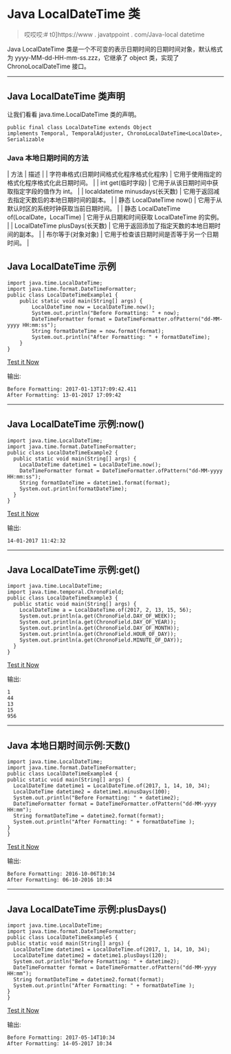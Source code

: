 # Java LocalDateTime 类

> 哎哎哎:# t0]https://www . javatppoint . com/Java-local datetime

Java LocalDateTime 类是一个不可变的表示日期时间的日期时间对象，默认格式为 yyyy-MM-dd-HH-mm-ss.zzz，它继承了 object 类，实现了 ChronoLocalDateTime 接口。

* * *

## Java LocalDateTime 类声明

让我们看看 java.time.LocalDateTime 类的声明。

```
public final class LocalDateTime extends Object 
implements Temporal, TemporalAdjuster, ChronoLocalDateTime<LocalDate>, Serializable

```

### Java 本地日期时间的方法

| 方法 | 描述 |
| 字符串格式(日期时间格式化程序格式化程序) | 它用于使用指定的格式化程序格式化此日期时间。 |
| int get(临时字段) | 它用于从该日期时间中获取指定字段的值作为 int。 |
| localdatetime minusdays(长天数) | 它用于返回减去指定天数后的本地日期时间的副本。 |
| 静态 LocalDateTime now() | 它用于从默认时区的系统时钟获取当前日期时间。 |
| 静态 LocalDateTime of(LocalDate，LocalTime) | 它用于从日期和时间获取 LocalDateTime 的实例。 |
| LocalDateTime plusDays(长天数) | 它用于返回添加了指定天数的本地日期时间的副本。 |
| 布尔等于(对象对象) | 它用于检查该日期时间是否等于另一个日期时间。 |

## Java LocalDateTime 示例

```
import java.time.LocalDateTime;
import java.time.format.DateTimeFormatter;
public class LocalDateTimeExample1 {
    public static void main(String[] args) {
        LocalDateTime now = LocalDateTime.now();
        System.out.println("Before Formatting: " + now);
        DateTimeFormatter format = DateTimeFormatter.ofPattern("dd-MM-yyyy HH:mm:ss");
        String formatDateTime = now.format(format);
        System.out.println("After Formatting: " + formatDateTime);
    }
}

```

[Test it Now](https://compiler.javatpoint.com/opr/test.jsp?filename=LocalDateTimeExample1)

输出:

```
Before Formatting: 2017-01-13T17:09:42.411
After Formatting: 13-01-2017 17:09:42

```

* * *

## Java LocalDateTime 示例:now()

```
import java.time.LocalDateTime;
import java.time.format.DateTimeFormatter;
public class LocalDateTimeExample2 {
  public static void main(String[] args) {
    LocalDateTime datetime1 = LocalDateTime.now();
    DateTimeFormatter format = DateTimeFormatter.ofPattern("dd-MM-yyyy HH:mm:ss");
    String formatDateTime = datetime1.format(format); 
    System.out.println(formatDateTime);  
  }
}

```

[Test it Now](https://compiler.javatpoint.com/opr/test.jsp?filename=LocalDateTimeExample2)

输出:

```
14-01-2017 11:42:32

```

* * *

## Java LocalDateTime 示例:get()

```
import java.time.LocalDateTime;
import java.time.temporal.ChronoField;
public class LocalDateTimeExample3 {
  public static void main(String[] args) {
    LocalDateTime a = LocalDateTime.of(2017, 2, 13, 15, 56);  
    System.out.println(a.get(ChronoField.DAY_OF_WEEK));
    System.out.println(a.get(ChronoField.DAY_OF_YEAR));
    System.out.println(a.get(ChronoField.DAY_OF_MONTH));
    System.out.println(a.get(ChronoField.HOUR_OF_DAY));
    System.out.println(a.get(ChronoField.MINUTE_OF_DAY)); 
  }
}

```

[Test it Now](https://compiler.javatpoint.com/opr/test.jsp?filename=LocalDateTimeExample3)

输出:

```
1
44
13
15
956

```

* * *

## Java 本地日期时间示例:天数()

```
import java.time.LocalDateTime;
import java.time.format.DateTimeFormatter;
public class LocalDateTimeExample4 {
public static void main(String[] args) {
  LocalDateTime datetime1 = LocalDateTime.of(2017, 1, 14, 10, 34);
  LocalDateTime datetime2 = datetime1.minusDays(100);
  System.out.println("Before Formatting: " + datetime2);
  DateTimeFormatter format = DateTimeFormatter.ofPattern("dd-MM-yyyy HH:mm");
  String formatDateTime = datetime2.format(format); 
  System.out.println("After Formatting: " + formatDateTime );
}
}

```

[Test it Now](https://compiler.javatpoint.com/opr/test.jsp?filename=LocalDateTimeExample4)

输出:

```
Before Formatting: 2016-10-06T10:34
After Formatting: 06-10-2016 10:34

```

* * *

## Java LocalDateTime 示例:plusDays()

```
import java.time.LocalDateTime;
import java.time.format.DateTimeFormatter;
public class LocalDateTimeExample5 {
public static void main(String[] args) {
  LocalDateTime datetime1 = LocalDateTime.of(2017, 1, 14, 10, 34);
  LocalDateTime datetime2 = datetime1.plusDays(120);
  System.out.println("Before Formatting: " + datetime2);
  DateTimeFormatter format = DateTimeFormatter.ofPattern("dd-MM-yyyy HH:mm");
  String formatDateTime = datetime2.format(format); 
  System.out.println("After Formatting: " + formatDateTime );
}
}

```

[Test it Now](https://compiler.javatpoint.com/opr/test.jsp?filename=LocalDateTimeExample5)

输出:

```
Before Formatting: 2017-05-14T10:34
After Formatting: 14-05-2017 10:34

```